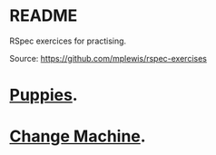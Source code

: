 # README

RSpec exercices for practising.

Source: https://github.com/mplewis/rspec-exercises

# [Puppies](https://github.com/mplewis/rspec-exercises/tree/master/puppy).

# [Change Machine](https://github.com/mplewis/rspec-exercises/tree/master/change_machine).
